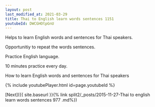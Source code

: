 ```yaml
---
layout: post
last_modified_at: 2021-03-29
title: Thai to English learn words sentences 1151 
youtubeId: DWCGHOtpGnU
---
```

 
 
Helps to learn English words and sentences for Thai speakers.

Opportunitiy to repeat the words sentences. 

Practice English language. 
 
10 minutes practice every day. 
 
How to learn English words and sentences for Thai speakers 
 
{% include youtubePlayer.html id=page.youtubeId %}
 
 
[Next]({{ site.baseurl }}{% link  split2/_posts/2015-11-27-Thai to english learn words sentences 977 .md%})
 
